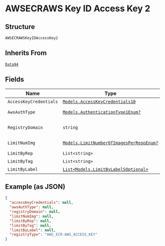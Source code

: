 
# AWSECRAWS Key ID Access Key 2

## Structure

`AWSECRAWSKeyIDAccessKey2`

## Inherits From

[`Data94`](../../doc/models/data-94.md)

## Fields

| Name | Type | Tags | Description |
|  --- | --- | --- | --- |
| `AccessKeyCredentials` | [`Models.AccessKeyCredentials10`](../../doc/models/access-key-credentials-10.md) | Optional | - |
| `AwsAuthType` | [`Models.AuthenticationType1Enum?`](../../doc/models/authentication-type-1-enum.md) | Optional | **Default**: `AuthenticationType1Enum.AWS_ACCESS_KEY` |
| `RegistryDomain` | `string` | Optional | **Constraints**: *Pattern*: `^(https://)?(http://)?(.*)(.dkr\.ecr.)(.*)(.amazonaws.com)$` |
| `LimitNumImg` | [`Models.LimitNumberOfImagesPerRepoEnum?`](../../doc/models/limit-number-of-images-per-repo-enum.md) | Optional | **Default**: `LimitNumberOfImagesPerRepoEnum.Enum_5` |
| `LimitByRep` | `List<string>` | Optional | - |
| `LimitByTag` | `List<string>` | Optional | - |
| `LimitByLabel` | [`List<Models.LimitByLabelSOptional>`](../../doc/models/limit-by-label-s-optional.md) | Optional | - |

## Example (as JSON)

```json
{
  "accessKeyCredentials": null,
  "awsAuthType": null,
  "registryDomain": null,
  "limitNumImg": null,
  "limitByRep": null,
  "limitByTag": null,
  "limitByLabel": null,
  "registryType": "AWS_ECR-AWS_ACCESS_KEY"
}
```

